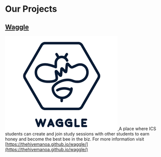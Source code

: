 # Our Projects

## [Waggle](https://thehivemanoa.github.io/waggle/)
<a href="https://thehivemanoa.github.io/waggle/"> ![](images/blue_inverted_logo.PNG) </a>
A place where ICS students can create and join study sessions with other students to earn honey and become the best bee in the biz.
For more information visit [https://thehivemanoa.github.io/waggle/](https://thehivemanoa.github.io/waggle/)
